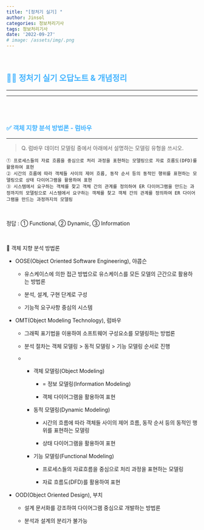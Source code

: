 ```yaml
---
title: "[정처기 실기] "
author: Jinsol
categories: 정보처리기사
tags: 정보처리기사
date: '2022-09-27'
# image: /assets/img/.png
---
```


<br>

## <span style="color:#47B5FF">**🤷‍♀️ 정처기 실기 오답노트 & 개념정리**</span>
<hr>
<hr>

<br>
<br>

### <span style="color:#47B5FF">**✅ 객체 지향 분석 방법론 - 럼바우**</span>
<hr>

> Q. 럼바우 데이터 모델링 중에서 아래에서 설명하는 모델링 유형을 쓰시오.

    ① 프로세스들의 자료 흐름을 중심으로 처리 과정을 표현하는 모델링으로 자료 흐름도(DFD)를 활용하여 표현
    ② 시간의 흐름에 따라 객체들 사이의 제어 흐름, 동작 순서 등의 동적인 행위를 표현하는 모델링으로 상태 다이어그램을 활용하여 표현
    ③ 시스템에서 요구하는 객체를 찾고 객체 간의 관계를 정의하여 ER 다이어그램을 만드는 과정까지의 모델링으로 시스템에서 요구하는 객체를 찾고 객체 간의 관계를 정의하여 ER 다이어그램을 만드는 과정까지의 모델링

<br>

정답 : ① Functional, ② Dynamic, ③ Information

<br>

🔎 객체 지향 분석 방법론

- OOSE(Object Oriented Software Engineering), 야콥슨

    - 유스케이스에 의한 접근 방법으로 유스케이스를 모든 모델의 근간으로 활용하는 방법론

    - 분석, 설계, 구현 단계로 구성

    - 기능적 요구사항 중심의 시스템

- OMT(Object Modeling Technology), 럼바우

    - 그래픽 표기법을 이용하여 소프트웨어 구성요소를 모델링하는 방법론

    - 분석 절차는 객체 모델링 > 동적 모델링 > 기능 모델링 순서로 진행

    -   - 객체 모델링(Object Modeling)

            - = 정보 모델링(Information Modeling)

            - 객체 다이어그램을 활용하여 표현

        - 동적 모델링(Dynamic Modeling)

            - 시간의 흐름에 따라 객체들 사이의 제어 흐름, 동작 순서 등의 동적인 행위를 표현하는 모델링

            - 상태 다이어그램을 활용하여 표현

        - 기능 모델링(Functional Modeling)

            - 프로세스들의 자료흐름을 중심으로 처리 과정을 표현하는 모델링

            - 자료 흐름도(DFD)를 활용하여 표현

- OOD(Object Oriented Design), 부치

    - 설계 문서화를 강조하여 다이어그램 중심으로 개발하는 방법론

    - 분석과 설계의 분리가 불가능

